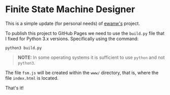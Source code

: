# Finite State Machine Designer

This is a simple update (for personal needs) of [ewanw's](http://madebyevan.com/fsm/) project.

To publish this project to GitHub Pages we need to use the ```build.py``` file that I fixed for Python 3.x versions. Specifically using the command:

```
python3 build.py
```

>**NOTE:** In some operating systems it is sufficient to use ```python``` and not ```python3```.

The file ```fsm.js``` will be created within the ```www/``` directory, that is, where the file ```index.html``` is located.

That's it!
